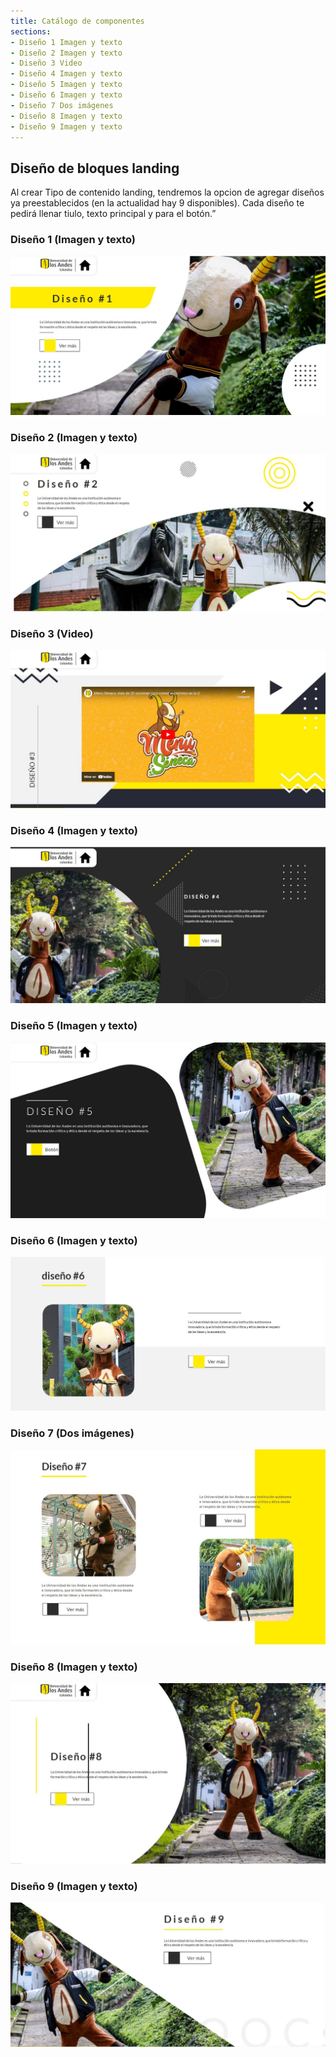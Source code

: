 ```yaml
---
title: Catálogo de componentes
sections:
- Diseño 1 Imagen y texto
- Diseño 2 Imagen y texto
- Diseño 3 Video
- Diseño 4 Imagen y texto
- Diseño 5 Imagen y texto
- Diseño 6 Imagen y texto
- Diseño 7 Dos imágenes
- Diseño 8 Imagen y texto
- Diseño 9 Imagen y texto
---
```


## Diseño de bloques landing
Al crear Tipo de contenido landing, tendremos la opcion de agregar diseños ya preestablecidos (en la actualidad hay 9 disponibles).
Cada diseño te pedirá llenar tiulo, texto principal y para el botón.”

### **Diseño 1 (Imagen y texto)**

<a href="assets/images/landing/diseno_1.jpg" data-magnify="gallery" class="mask">
    <img class="img-responsive rounded" src="assets/images/landing/diseno_1.jpg" alt="Diseño 1 (Imagen + texto)" />
</a>

### **Diseño 2 (Imagen y texto)**

<a href="assets/images/landing/diseno_2.jpg" data-magnify="gallery" class="mask">
    <img class="img-responsive rounded" src="assets/images/landing/diseno_2.jpg" alt="Diseño 2 (Imagen + texto)" />
</a>

### **Diseño 3 (Video)**

<a href="assets/images/landing/diseno_3.jpg" data-magnify="gallery" class="mask">
    <img class="img-responsive rounded" src="assets/images/landing/diseno_3.jpg" alt="Diseño 3 (Video)" />
</a>

### **Diseño 4 (Imagen y texto)**

<a href="assets/images/landing/diseno_4.jpg" data-magnify="gallery" class="mask">
    <img class="img-responsive rounded" src="assets/images/landing/diseno_4.jpg" alt="Diseño 4 (Imagen + texto)" />
</a>

### **Diseño 5 (Imagen y texto)**

<a href="assets/images/landing/diseno_5.jpg" data-magnify="gallery" class="mask">
    <img class="img-responsive rounded" src="assets/images/landing/diseno_5.jpg" alt="Diseño 5 (Imagen + texto)" />
</a>

### **Diseño 6 (Imagen y texto)**

<a href="assets/images/landing/diseno_6.jpg" data-magnify="gallery" class="mask">
    <img class="img-responsive rounded" src="assets/images/landing/diseno_6.jpg" alt="Diseño 6 (Imagen + texto)" />
</a>

### **Diseño 7 (Dos imágenes)**

<a href="assets/images/landing/diseno_7.jpg" data-magnify="gallery" class="mask">
    <img class="img-responsive rounded" src="assets/images/landing/diseno_7.jpg" alt="Diseño 7 (2 imágenes)" />
</a>

### **Diseño 8 (Imagen y texto)**

<a href="assets/images/landing/diseno_8.jpg" data-magnify="gallery" class="mask">
    <img class="img-responsive rounded" src="assets/images/landing/diseno_8.jpg" alt="Diseño 8 (Imagen + texto)" />
</a>

### **Diseño 9 (Imagen y texto)**

<a href="assets/images/landing/diseno_9.jpg" data-magnify="gallery" class="mask">
    <img class="img-responsive rounded" src="assets/images/landing/diseno_9.jpg" alt="Diseño 9 (Imagen + texto)" />
</a>
